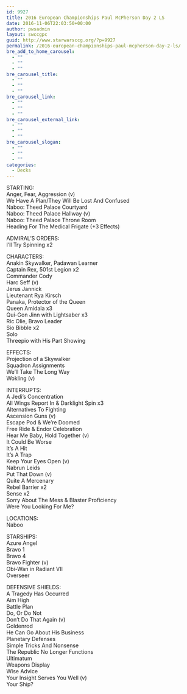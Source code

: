 ```yaml
---
id: 9927
title: 2016 European Championships Paul McPherson Day 2 LS
date: 2016-11-06T22:03:50+00:00
author: pwsadmin
layout: swccgpc
guid: http://www.starwarsccg.org/?p=9927
permalink: /2016-european-championships-paul-mcpherson-day-2-ls/
bre_add_to_home_carousel:
  - ""
  - ""
  - ""
bre_carousel_title:
  - ""
  - ""
  - ""
bre_carousel_link:
  - ""
  - ""
  - ""
bre_carousel_external_link:
  - ""
  - ""
  - ""
bre_carousel_slogan:
  - ""
  - ""
  - ""
categories:
  - Decks
---
```

STARTING:  
Anger, Fear, Aggression (v)  
We Have A Plan/They Will Be Lost And Confused  
Naboo: Theed Palace Courtyard  
Naboo: Theed Palace Hallway (v)  
Naboo: Theed Palace Throne Room  
Heading For The Medical Frigate (+3 Effects)

ADMIRAL&#8217;S ORDERS:  
I&#8217;ll Try Spinning x2

CHARACTERS:  
Anakin Skywalker, Padawan Learner  
Captain Rex, 501st Legion x2  
Commander Cody  
Harc Seff (v)  
Jerus Jannick  
Lieutenant Rya Kirsch  
Panaka, Protector of the Queen  
Queen Amidala x3  
Qui-Gon Jinn with Lightsaber x3  
Ric Olie, Bravo Leader  
Sio Bibble x2  
Solo  
Threepio with His Part Showing

EFFECTS:  
Projection of a Skywalker  
Squadron Assignments  
We&#8217;ll Take The Long Way  
Wokling (v)

INTERRUPTS:  
A Jedi&#8217;s Concentration  
All Wings Report In & Darklight Spin x3  
Alternatives To Fighting  
Ascension Guns (v)  
Escape Pod & We&#8217;re Doomed  
Free Ride & Endor Celebration  
Hear Me Baby, Hold Together (v)  
It Could Be Worse  
It&#8217;s A Hit  
It&#8217;s A Trap  
Keep Your Eyes Open (v)  
Nabrun Leids  
Put That Down (v)  
Quite A Mercenary  
Rebel Barrier x2  
Sense x2  
Sorry About The Mess & Blaster Proficiency  
Were You Looking For Me?

LOCATIONS:  
Naboo

STARSHIPS:  
Azure Angel  
Bravo 1  
Bravo 4  
Bravo Fighter (v)  
Obi-Wan in Radiant VII  
Overseer

DEFENSIVE SHIELDS:  
A Tragedy Has Occurred  
Aim High  
Battle Plan  
Do, Or Do Not  
Don&#8217;t Do That Again (v)  
Goldenrod  
He Can Go About His Business  
Planetary Defenses  
Simple Tricks And Nonsense  
The Republic No Longer Functions  
Ultimatum  
Weapons Display  
Wise Advice  
Your Insight Serves You Well (v)  
Your Ship?